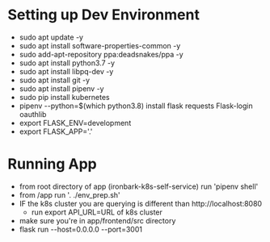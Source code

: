 # Setting up Dev Environment

* sudo apt update -y
* sudo apt install software-properties-common -y
* sudo add-apt-repository ppa:deadsnakes/ppa -y
* sudo apt install python3.7 -y
* sudo apt install libpq-dev -y
* sudo apt install git -y
* sudo apt install pipenv -y
* sudo pip install kubernetes
* pipenv --python=$(which python3.8) install flask requests Flask-login oauthlib
* export FLASK_ENV=development
* export FLASK_APP='.'

# Running App
* from root directory of app (ironbark-k8s-self-service) run 'pipenv shell'
* from /app run '. ./env_prep.sh'
* IF the k8s cluster you are querying is different than http://localhost:8080
    * run export API_URL=URL of k8s cluster
* make sure you're in app/frontend/src directory
* flask run --host=0.0.0.0 --port=3001